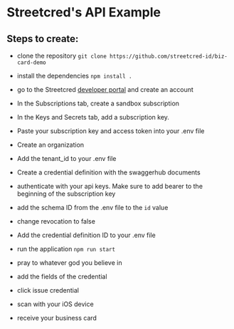 # Streetcred's API Example

## Steps to create: 
 - clone the repository
 `git clone https://github.com/streetcred-id/biz-card-demo`

 - install the dependencies
 `npm install .`

 - go to the Streetcred [developer portal](https://developer.streetcred.id) and create an account

 - In the Subscriptions tab, create a sandbox subscription

 - In the Keys and Secrets tab, add a subscription key. 

- Paste your subscription key and access token into your .env file 

- Create an organization 

- Add the tenant_id to your .env file

- Create a credential definition with the swaggerhub documents
 - authenticate with your api keys. Make sure to add bearer to the beginning of the subscription key
 - add the schema ID from the .env file to the `id` value
 - change revocation to false
 

- Add the credential definition ID to your .env file

- run the application
`npm run start`

- pray to whatever god you believe in

- add the fields of the credential

- click issue credential

- scan with your iOS device

- receive your business card


 
